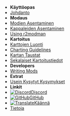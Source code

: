- **Käyttöopas**
- [Johdanto](./)
- **Modaus**
- [Modien Asentaminen](installing-mods)
- [Kappaleiden Asentaminen](installing-songs)
- [Using r2modman](installing-r2modman)
- **Kartoitus**
- [Karttojen Luonti](creating-charts)
- [Charting Guidelines](charting-guidelines)
- [Kartan Taustat](chart-backgrounds)
- [Sekalaiset Kartoitustiedot](misc-charting-info)
- **Developers**
- [Writing Mods](writing-mods)
- **Extrat**
- [Usein Kysytyt Kysymykset](faq)
- **Linkit**
- [![Discord](https://icongr.am/simple/discord.svg?colored&size=16)Discord](https://discord.gg/KVzKRsbetJ)
- [![GitHub](https://icongr.am/simple/github.svg?color=808080&size=16)GitHub](https://github.com/tc-mods/TromboneChampModdingWiki)
- [![Translate](https://icongr.am/material/translate.svg?color=808080&size=16)Käännä](https://crowdin.com/project/trombone-champ-modding-wiki)
- [Tietoja](about)

